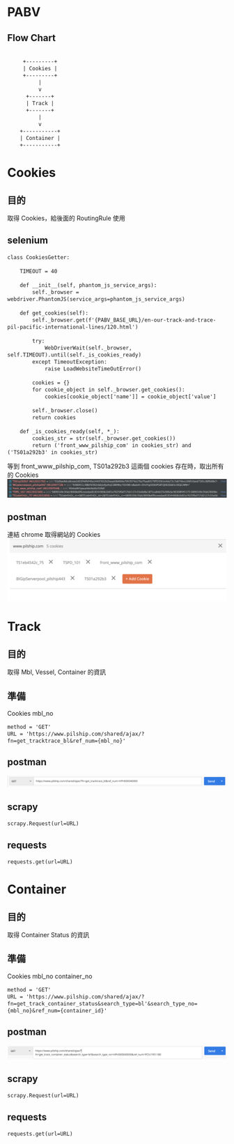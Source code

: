 # PABV

## Flow Chart

```

     +---------+
     | Cookies |
     +---------+
          |
          v
      +-------+
      | Track |
      +-------+
          |
          v
    +-----------+
    | Container |
    +-----------+

```

Cookies
===
## 目的
取得 Cookies，給後面的 RoutingRule 使用

## selenium

```
class CookiesGetter:
    
    TIMEOUT = 40

    def __init__(self, phantom_js_service_args):
        self._browser = webdriver.PhantomJS(service_args=phantom_js_service_args)

    def get_cookies(self):
        self._browser.get(f'{PABV_BASE_URL}/en-our-track-and-trace-pil-pacific-international-lines/120.html')

        try:
            WebDriverWait(self._browser, self.TIMEOUT).until(self._is_cookies_ready)
        except TimeoutException:
            raise LoadWebsiteTimeOutError()

        cookies = {}
        for cookie_object in self._browser.get_cookies():
            cookies[cookie_object['name']] = cookie_object['value']

        self._browser.close()
        return cookies

    def _is_cookies_ready(self, *_):
        cookies_str = str(self._browser.get_cookies())
        return ('front_www_pilship_com' in cookies_str) and ('TS01a292b3' in cookies_str)
```

等到 front_www_pilship_com, TS01a292b3 這兩個 cookies 存在時，取出所有的 Cookies
![](./picture/Cookies.png)

## postman
連結 chrome 取得網站的 Cookies
![](./picture/Postman_cookies.png)

Track
===
## 目的
取得 Mbl, Vessel, Container 的資訊


## 準備
Cookies
mbl_no

```
method = 'GET'
URL = 'https://www.pilship.com/shared/ajax/?fn=get_tracktrace_bl&ref_num={mbl_no}'
```

## postman

![](./picture/Track.png)

## scrapy

```
scrapy.Request(url=URL)
```

## requests

```
requests.get(url=URL)
```

Container
===
## 目的
取得 Container Status 的資訊

## 準備
Cookies
mbl_no
container_no

```
method = 'GET'
URL = 'https://www.pilship.com/shared/ajax/?fn=get_track_container_status&search_type=bl'&search_type_no={mbl_no}&ref_num={container_id}'
```

## postman

![](./picture/Container.png)


## scrapy

```
scrapy.Request(url=URL)
```

## requests

```
requests.get(url=URL)
```
